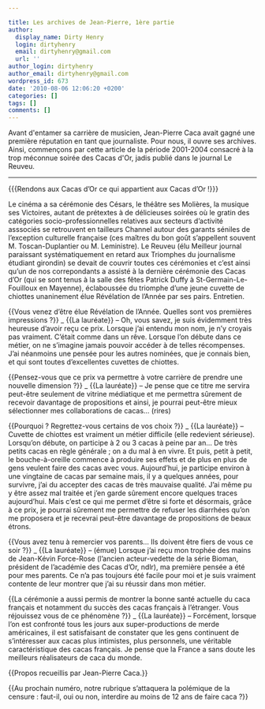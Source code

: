 ```yaml
---

title: Les archives de Jean-Pierre, 1ère partie
author:
  display_name: Dirty Henry
  login: dirtyhenry
  email: dirtyhenry@gmail.com
  url: ''
author_login: dirtyhenry
author_email: dirtyhenry@gmail.com
wordpress_id: 673
date: '2010-08-06 12:06:20 +0200'
categories: []
tags: []
comments: []
---
```

Avant d'entamer sa carrière de musicien, Jean-Pierre Caca avait gagné une première réputation en tant que journaliste. Pour nous, il ouvre ses archives. Ainsi, commençons par cette article de la période 2001-2004 consacré à la trop méconnue soirée des Cacas d'Or, jadis publié dans le journal Le Reuveu.

----

{{{Rendons aux Cacas d’Or ce qui appartient aux Cacas d’Or !}}}

Le cinéma a sa cérémonie des Césars, le théâtre ses Molières, la musique ses Victoires, autant de prétextes à de délicieuses soirées où le gratin des catégories socio-professionnelles relatives aux secteurs d’activité asssociés se retrouvent en tailleurs Channel autour des garants séniles de l’exception culturelle française (ces maîtres du bon goût s’appellent souvent M. Toscan-Duplantier ou M. Leministre). Le Reuveu (élu Meilleur journal paraissant systématiquement en retard aux Triomphes du journalisme étudiant girondin) se devait de couvrir toutes ces cérémonies et c’est ainsi qu’un de nos correpondants a assisté à la dernière cérémonie des Cacas d’Or (qui se sont tenus à la salle des fêtes Patrick Duffy à St-Germain-Le-Fouilloux en Mayenne), éclaboussée du triomphe d’une jeune cuvette de chiottes unaninement élue Révélation de l’Année par ses pairs. Entretien.

{{Vous venez d’être élue Révélation de l’Année. Quelles sont vos premières impressions ?}}
_ {{La lauréate}} –  Oh, vous savez, je suis évidemment très heureuse d’avoir reçu ce prix. Lorsque j’ai entendu mon nom, je n’y croyais pas vraiment. C’était comme dans un rêve. Lorsque l’on débute dans ce métier, on ne s’imagine jamais pouvoir accéder à de telles récompenses. J’ai néanmoins une pensée pour les autres nominées, que je connais bien, et qui sont toutes d’excellentes cuvettes de chiottes. 

{{Pensez-vous que ce prix va permettre à votre carrière de prendre une nouvelle dimension ?}}
_ {{La lauréate}} – Je pense que ce titre me servira peut-être seulement de vitrine médiatique et me permettra sûrement de recevoir davantage de propositions et ainsi, je pourrai peut-être mieux sélectionner mes collaborations de cacas… (rires)

{{Pourquoi ? Regrettez-vous certains de vos choix ?}}
_ {{La lauréate}} – Cuvette de chiottes est vraiment un métier difficile (elle redevient sérieuse). Lorsqu’on débute, on participe à 2 ou 3 cacas à peine par an… De très petits cacas en règle générale ; on a du mal à en vivre. Et puis, petit à petit, le bouche-à-oreille commence à produire ses effets et de plus en plus de gens veulent faire des cacas avec vous. Aujourd’hui, je participe environ à une vingtaine de cacas par semaine mais, il y a quelques années, pour survivre, j’ai du accepter des cacas de très mauvaise qualité. J’ai même pu y être assez mal traitée et j’en garde sûrement encore quelques traces aujourd’hui. Mais c’est ce qui me permet d’être si forte et désormais, grâce à ce prix, je pourrai sûrement me permettre de refuser les diarrhées qu’on me proposera et je recevrai peut-être davantage de propositions de beaux étrons.

{{Vous avez tenu à remercier vos parents… Ils doivent être fiers de vous ce soir ?}}
_ {{La lauréate}} – (émue) Lorsque j’ai reçu mon trophée des mains de Jean-Kévin Force-Rose (l’ancien acteur-vedette de la série Bioman, président de l’académie des Cacas d’Or, ndlr), ma première pensée a été pour mes parents. Ce n’a pas toujours été facile pour moi et je suis vraiment contente de leur montrer que j’ai su réussir dans mon métier. 

{{La cérémonie a aussi permis de montrer la bonne santé actuelle du caca français et notamment du succès des cacas français à l’étranger. Vous réjouissez vous de ce phénomène ?}}
_ {{La lauréate}} – Forcément, lorsque l’on est confronté tous les jours aux super-productions de merde américaines, il est satisfaisant de constater que les gens continuent de s’intéresser aux cacas plus intimistes, plus personnels, une véritable caractéristique des cacas français. Je pense que la France a sans doute les meilleurs réalisateurs de caca du monde.

{{Propos recueillis par Jean-Pierre Caca.}}

{{Au prochain numéro, notre rubrique s’attaquera la polémique de la censure : faut-il, oui ou non, interdire au moins de 12 ans de faire caca ?}}
